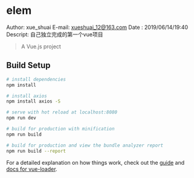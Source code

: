 # elem

Author: xue_shuai
E-mail: xueshuai_12@163.com
Date  : 2019/06/14/19:40
Descript: 自己独立完成的第一个vue项目

> A Vue.js project

## Build Setup

``` bash
# install dependencies
npm install

# install axios
npm install axios -S

# serve with hot reload at localhost:8080
npm run dev

# build for production with minification
npm run build

# build for production and view the bundle analyzer report
npm run build --report
```

For a detailed explanation on how things work, check out the [guide](http://vuejs-templates.github.io/webpack/) and [docs for vue-loader](http://vuejs.github.io/vue-loader).
